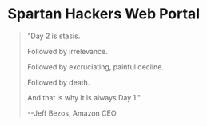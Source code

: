 # Spartan Hackers Web Portal

> "Day 2 is stasis.
>
> Followed by irrelevance.
>
> Followed by excruciating, painful decline.
>
> Followed by death.
>
> And that is why it is always Day 1."
>
> --Jeff Bezos, Amazon CEO
